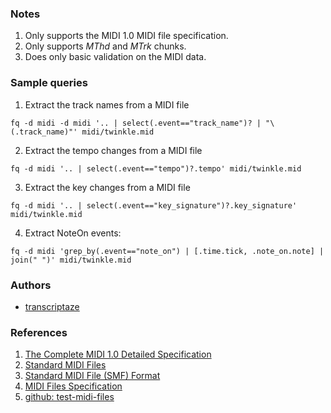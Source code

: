 ### Notes

1. Only supports the MIDI 1.0 MIDI file specification.
2. Only supports _MThd_ and _MTrk_ chunks.
3. Does only basic validation on the MIDI data.

### Sample queries

1. Extract the track names from a MIDI file
```
fq -d midi -d midi '.. | select(.event=="track_name")? | "\(.track_name)"' midi/twinkle.mid 
```

2. Extract the tempo changes from a MIDI file
```
fq -d midi '.. | select(.event=="tempo")?.tempo' midi/twinkle.mid
```

3. Extract the key changes from a MIDI file
```
fq -d midi '.. | select(.event=="key_signature")?.key_signature' midi/twinkle.mid
```

4. Extract NoteOn events:
```
fq -d midi 'grep_by(.event=="note_on") | [.time.tick, .note_on.note] | join(" ")' midi/twinkle.mid
```

### Authors
- [transcriptaze](https://github.com/transcriptaze)

### References

1. [The Complete MIDI 1.0 Detailed Specification](https://www.midi.org/specifications/item/the-midi-1-0-specification)
2. [Standard MIDI Files](https://midi.org/standard-midi-files)
3. [Standard MIDI File (SMF) Format](http://midi.teragonaudio.com/tech/midifile.htm)
4. [MIDI Files Specification](http://www.somascape.org/midi/tech/mfile.html)
5. [github: test-midi-files](https://github.com/jazz-soft/test-midi-files)
